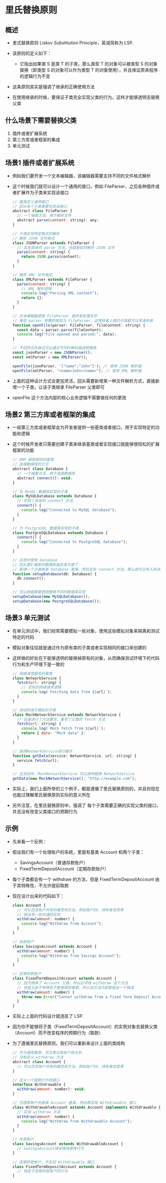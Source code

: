 # 里氏替换原则

## 概述

+ 里式替换原则 Liskov Substitution Principle，英语简称为 LSP.

+ 该原则的定义如下：

  + 它指出如果类 S 是类 T 的子类，那么类型 T 的对象可以被类型 S 的对象替换（即类型 S 的对象可以作为类型 T 的对象使用），并且保证原来程序的逻辑行为不变

+ 这条原则其实是强调了继承的正确使用方法
+ 在使用继承的时候，要保证子类完全实现父类的行为，这样才能够透明去替换父类

## 什么场景下需要替换父类

1. 插件或者扩展系统
2. 第三方库或者框架的集成
3. 单元测试

## 场景1 插件或者扩展系统

+ 例如我们要开发一个文本编辑器，该编辑器需要支持不同的文件格式解析

+ 这个时候我们就可以设计一个通用的接口，例如 FileParser，之后各种插件或者扩展作为子类来实现该接口

  ```js
  // 基类定义通用接口
  // 回头各个子类需要实现该接口
  abstract class FileParser {
    // 一个抽象方法，用于解析文件
    abstract parse(content: string): any;
  }

  // 子类实现特定格式的解析
  // 解析 JSON 文件格式
  class JSONParser extends FileParser {
    // 实现具体的 parse 方法，也就是如何解析 JSON 文件
    parse(content: string) {
      return JSON.parse(content);
    }
  }

  // 解析 XML 文件格式
  class XMLParser extends FileParser {
    parse(content: string) {
      // XML 解析逻辑
      console.log("Parsing XML content");
      return {};
    }
  }

  // 文本编辑器使用 FileParser 插件来处理文件
  // 接收 parser 参数的类型为 FileParser，这意味着上面的子类都可以传递进来
  function openFile(parser: FileParser, fileContent: string) {
    const data = parser.parse(fileContent);
    console.log("File opened and parsed:", data);
  }

  // 不同的文件格式可以通过不同的解析器透明替换
  const jsonParser = new JSONParser();
  const xmlParser = new XMLParser();

  openFile(jsonParser, '{"name":"John"}'); // 使用 JSON 解析器
  openFile(xmlParser, "<name>John</name>"); // 使用 XML 解析器
  ```

+ 上面的这种设计方式会更加灵活，回头需要新增某一种文件解析方式，直接新增一个子类，让该子类继承 FileParser 父类即可
+ openFile 这个方法内部的核心业务逻辑不需要做任何的更改

## 场景2 第三方库或者框架的集成

+ 一般第三方库或者框架会为开发者提供一些基类或者接口，用于实现特定的功能和逻辑
+ 这个时候开发者只需要创建子类来继承基类或者实现接口就能够很轻松的扩展框架的功能

  ```js
  // ORM 框架提供的基类
  // 连接数据库的方式
  abstract class Database {
    // 一个抽象方法，用于连接数据库
    abstract connect(): void;
  }

  // 为 MySQL 数据库实现的子类
  class MySQLDatabase extends Database {
    // 实现了具体的 connect 方法
    connect() {
      console.log("Connected to MySQL database");
    }
  }

  // 为 PostgreSQL 数据库实现的子类
  class PostgreSQLDatabase extends Database {
    connect() {
      console.log("Connected to PostgreSQL database");
    }
  }

  // 应用中使用 Database
  // 回头要扩展新的数据库就非常方便了
  // 新增一个子类继承 Database 基类，然后实现 connect 方法，那么就可以传入到该方法中
  function setupDatabase(db: Database) {
    db.connect();
  }

  // 可以根据需要透明替换不同的数据库实现
  setupDatabase(new MySQLDatabase());
  setupDatabase(new PostgreSQLDatabase());
  ```

## 场景3 单元测试

+ 在单元测试中，我们经常需要模拟一些对象，使用这些模拟对象来隔离和测试特定的代码

+ 模拟对象往往就是通过作为原有类的子类或者实现相同的接口来创建的
+ 这样做的好处在于能够透明的替换掉原有的对象，从而确保测试环境下的代码行为和生产环境下是一致的

  ```js
  // 网络请求服务的基类
  class NetworkService {
    fetch(url: string) {
      // 实际的网络请求逻辑
      console.log(`Fetching data from ${url}`);
    }
  }

  // 测试时用于模拟的子类
  class MockNetworkService extends NetworkService {
    // 这里进行了方法重写，重写了父类的 fetch 方法
    fetch(url: string) {
      console.log(`Mock fetch from ${url}`);
      return { data: "Mock data" };
    }
  }

  // 使用NetworkService进行操作
  function getData(service: NetworkService, url: string) {
    service.fetch(url);
  }

  // 在测试中，MockNetworkService 可以透明替换 NetworkService
  getData(new MockNetworkService(), "http://example.com");
  ```

+ 实际上，我们上面所举的三个例子，都是遵循了里氏替换原则的，并且你现在也能过理解里氏替换原则实际的意义所在

+ 另外注意，在里氏替换原则中，强调了 每个子类需要正确的实现父类的接口，并且没有改变父类接口的预期行为

## 示例

+ 先来看一个反例：

+ 假设我们有一个处理账户的系统，里面有基类 Account 和两个子类：

  + SavingsAccount（普通存款账户）
  + FixedTermDepositAccount（定期存款账户）

+ 每个子类都会有一个 withdraw 的方法，但是 FixedTermDepositAccount 由于其特殊性，不允许提前取款

+ 现在设计出来的代码如下：

  ```js
  class Account {
    // 可以包含账户共有的属性和方法，例如账户ID、持有者信息等
    // 假设有一些共通的实现
    withdraw(amount: number) {
      console.log("Withdraw from Account");
    }
  }

  // 存款账户
  class SavingsAccount extends Account {
    withdraw(amount: number) {
      console.log("Withdraw from Savings Account");
    }
  }

  // 定期存款账户
  class FixedTermDepositAccount extends Account {
    // 因为继承了 Account 父类，所以必须有 withdraw 这个方法
    // 但是又由于特殊性不能够提前取款，所以该方法内部是抛出一个错误
    withdraw(amount: number) {
      throw new Error("Cannot withdraw from a Fixed Term Deposit Account");
    }
  }
  ```

+ 实际上上面的代码设计就违反了 LSP.

+ 因为你不能够将子类（FixedTermDepositAccount）的实例对象去替换父类（Account）而不改变程序的预期行为（取款）

+ 为了遵循里氏替换原则，我们可以重新来设计上面的类结构

  ```js
  // 作为通用基类，仅仅表示和账户相关的
  // 没有定义 withdraw 方法
  abstract class Account {
    // 可以包含账户共有的属性和方法，例如账户ID、持有者信息等
  }

  // 定义一个提款行为的接口
  interface Withdrawable {
    withdraw(amount: number): void;
  }

  // 可提款账户先继承 Account 基类，然后再实现 Withdrawable 接口
  class WithdrawableAccount extends Account implements Withdrawable {
    // 实现 withdraw 方法
    withdraw(amount: number) {
      console.log("Withdraw from Withdrawable Account");
    }
  }

  // 存款账户
  class SavingsAccount extends WithdrawableAccount {
    // SavingsAccount继续保持原有行为
  }

  // 定期存款账户，不实现 Withdrawable 接口
  class FixedTermDepositAccount extends Account {
    // 特定于定期存款账户的行为
  }
  ```
